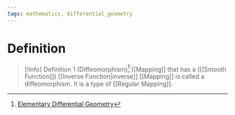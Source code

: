```yaml
---
tags: mathematics, differential_geometry
---
```


# Definition

> [!info] Definition 1 (Diffeomorphism)[^1]
> [[Mapping]] that has a ([[Smooth Function]]) [[Inverse Function|inverse]] [[Mapping]] is called a diffeomorphism.
> It is a type of [[Regular Mapping]].

[^1]: [Elementary Differential Geometry](zotero://open-pdf/library/items/F6CCEWIU?page=55)